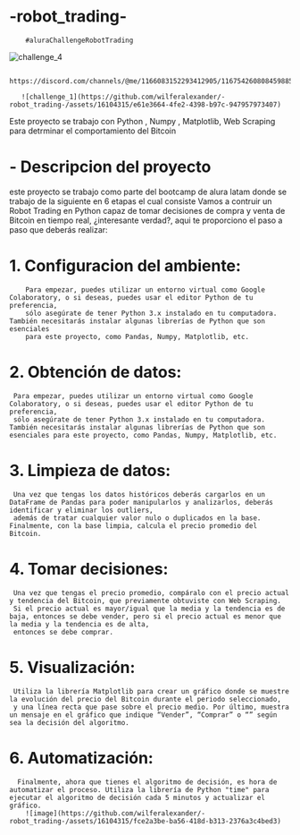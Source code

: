 # -robot_trading-
        #aluraChallengeRobotTrading
![challenge_4](https://github.com/wilferalexander/-robot_trading-/assets/16104315/ad5e07ea-a36b-4da2-bf41-f2c1936ecac5)

        https://discord.com/channels/@me/1166083152293412905/1167542608084598854

       ![challenge_1](https://github.com/wilferalexander/-robot_trading-/assets/16104315/e61e3664-4fe2-4398-b97c-947957973407)

Este proyecto se trabajo con Python , Numpy , Matplotlib, Web Scraping para detrminar el comportamiento del Bitcoin 
# - Descripcion del proyecto 
este proyecto se trabajo como parte del bootcamp de alura latam donde se trabajo de la siguiente en 6 etapas el cual consiste 
Vamos a contruir un Robot Trading en Python capaz de tomar decisiones de compra y venta de Bitcoin en tiempo real, ¿interesante verdad?, aqui te proporciono el paso a paso que deberás realizar:
# 1. Configuracion del ambiente:
        Para empezar, puedes utilizar un entorno virtual como Google Colaboratory, o si deseas, puedes usar el editor Python de tu preferencia,
        sólo asegúrate de tener Python 3.x instalado en tu computadora. También necesitarás instalar algunas librerías de Python que son esenciales
        para este proyecto, como Pandas, Numpy, Matplotlib, etc.
# 2.  Obtención de datos:
     Para empezar, puedes utilizar un entorno virtual como Google Colaboratory, o si deseas, puedes usar el editor Python de tu preferencia,
     sólo asegúrate de tener Python 3.x instalado en tu computadora. También necesitarás instalar algunas librerías de Python que son esenciales para este proyecto, como Pandas, Numpy, Matplotlib, etc.
# 3. Limpieza de datos:
     Una vez que tengas los datos históricos deberás cargarlos en un DataFrame de Pandas para poder manipularlos y analizarlos, deberás identificar y eliminar los outliers,
     además de tratar cualquier valor nulo o duplicados en la base. Finalmente, con la base limpia, calcula el precio promedio del Bitcoin.
# 4. Tomar decisiones: 
     Una vez que tengas el precio promedio, compáralo con el precio actual y tendencia del Bitcoin, que previamente obtuviste con Web Scraping.
     Si el precio actual es mayor/igual que la media y la tendencia es de baja, entonces se debe vender, pero si el precio actual es menor que la media y la tendencia es de alta,
     entonces se debe comprar.
# 5. Visualización:
     Utiliza la librería Matplotlib para crear un gráfico donde se muestre la evolución del precio del Bitcoin durante el periodo seleccionado,
     y una línea recta que pase sobre el precio medio. Por último, muestra un mensaje en el gráfico que indique “Vender”, “Comprar” o “” según sea la decisión del algoritmo.
# 6. Automatización:
      Finalmente, ahora que tienes el algoritmo de decisión, es hora de automatizar el proceso. Utiliza la librería de Python "time" para ejecutar el algoritmo de decisión cada 5 minutos y actualizar el gráfico.
        ![image](https://github.com/wilferalexander/-robot_trading-/assets/16104315/fce2a3be-ba56-418d-b313-2376a3c4bed3)
